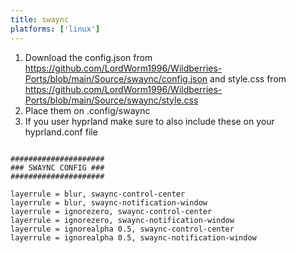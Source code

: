 ```yaml
---
title: swaync
platforms: ['linux']
---
```


1. Download the config.json from https://github.com/LordWorm1996/Wildberries-Ports/blob/main/Source/swaync/config.json and style.css from https://github.com/LordWorm1996/Wildberries-Ports/blob/main/Source/swaync/style.css
2. Place them on .config/swaync
3. If you user hyprland make sure to also include these on your hyprland.conf file
```

#####################
### SWAYNC CONFIG ###
#####################

layerrule = blur, swaync-control-center
layerrule = blur, swaync-notification-window
layerrule = ignorezero, swaync-control-center
layerrule = ignorezero, swaync-notification-window
layerrule = ignorealpha 0.5, swaync-control-center
layerrule = ignorealpha 0.5, swaync-notification-window

```
